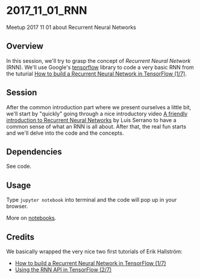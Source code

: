 # 2017_11_01_RNN
Meetup 2017 11 01 about Recurrent Neural Networks

## Overview

In this session, we'll try to grasp the concept of *Recurrent Neural Network* (RNN). We'll use Google's [tensorflow](https://www.tensorflow.org/) library to code a very basic RNN
from the tuturial [How to build a Recurrent Neural Network in TensorFlow (1/7)](https://medium.com/@erikhallstrm/hello-world-rnn-83cd7105b767).

## Session

After the common introduction part where we present ourselves a little bit, we'll start by "quickly" going through a nice introductory video [A friendly introduction to Recurrent Neural Networks](https://www.youtube.com/watch?v=UNmqTiOnRfg) by Luis Serrano to have a common sense of what an RNN is all about. After that, the real fun starts and we'll delve into the code and the concepts.

## Dependencies

See code.

## Usage

Type `jupyter notebook` into terminal and the code will pop up in your browser.

More on [notebooks](http://jupyter.org/).

## Credits

We basically wrapped the very nice two first tutorials of Erik Hallström:

- [How to build a Recurrent Neural Network in TensorFlow (1/7)](https://medium.com/@erikhallstrm/hello-world-rnn-83cd7105b767)
- [Using the RNN API in TensorFlow (2/7)](https://medium.com/@erikhallstrm/tensorflow-rnn-api-2bb31821b185)


